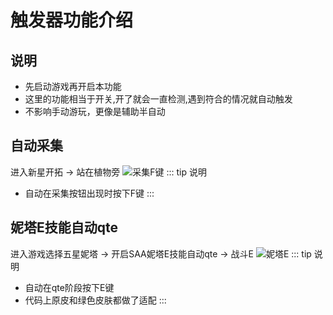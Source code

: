 # 触发器功能介绍
## 说明
* 先启动游戏再开启本功能 
* 这里的功能相当于开关,开了就会一直检测,遇到符合的情况就自动触发 
* 不影响手动游玩，更像是辅助半自动
## 自动采集
进入新星开拓 -> 站在植物旁
![采集F键](/start/img/autoharvest.png)
::: tip 说明
* 自动在采集按钮出现时按下F键
:::
## 妮塔E技能自动qte
进入游戏选择五星妮塔 -> 开启SAA妮塔E技能自动qte -> 战斗E
![妮塔E](/start/img/nitaqte.png)
::: tip 说明
* 自动在qte阶段按下E键
* 代码上原皮和绿色皮肤都做了适配
:::
